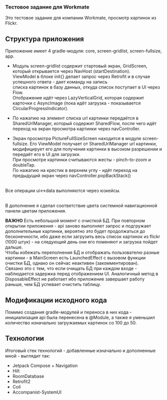 ### Тестовое задание для Workmate
Это тестовое задание для компании Workmate, просмотр картинок из Flickr.
## Структура приложения

Приложение имеет 4 gradle-модуля: core, screen-gridlist, screen-fullsize, app.

- Модуль screen-gridlist содержит стартовый экран, GridScreen, который открывается через NavHost (startDestination).
<br/>ViewModel в блоке init{} делает запрос через Retrofit и в случае успешного ответа - дает команду на запись 
<br/>списка картинок в базу данных, откуда список поступает в UI через Flow.
<br/>Отображение идёт через LazyVerticalGrid, которая содержит карточки с AsyncImage (пока идёт загрузка - показывается CircularProgressIndicator).

- По нажатию на элемент списка url картинки передаётся в SharedUrlManager, который содержит SharedFlow, после чего идёт переход на экран просмотра картинки через navController.

- Экран просмотра PictureFullSizeScreen находится в модуле screen-fullsize. Его ViewModel получает от SharedUrlManager url картинки, модифицирует его для получения картинки в высоком разрешении
и передаёт его в UI для загрузки.
<br/>При просмотре картинки считываются жесты - pinch-to-zoom и doubleTap.
<br/>По нажатию на крестик в верхнем углу - идёт переход на предыдущий экран через navController.popBackStack()

<br/>Все операции ui<->data выполняются через юзкейсы.

<br/>В дополнение я сделал соответствие цвета системной навигационной панели цветам приложения. 

**ВАЖНО** Есть небольшой момент с очисткой БД. При повторном открытии приложения - api заново выполняет запрос и подгружает дополнительные картинки, вероятно это будет продолжаться до бесконечности, ибо даже если загрузить весь список картинок из flickr (1000 штук) - на следующий день они его поменяют и загрузка пойдет дальше.
<br/>Чтобы избежать переполнения БД и отображать пользователю разные картинки - в MainScreen есть LaunchedEffect с вызовом функции очистки БД, однако он сейчас неактивен (закомментирован). 
<br/>Связано это с тем, что если очищать БД при каждом входе - наблюдается задержка перед отображением UI. Аналогичный метод в DisposableEffect не работает ибо приложение завершает работу
раньше, чем БД успевает очистить таблицу.

## Модификации исходного кода
Помимо создания gradle-модулей и переноса в них кода - инициализация api была перенесена в @Module, а также я уменьшил количество изначально загружаемых картинок со 100 до 50.

## Технологии
Итоговый стек технологий - добавленные изначально и дополненные мной - выглядит так:
- Jetpack Compose + Navigation
- Hilt
- RoomDatabase
- Retrofit2
- Coil
- Accompanist-SystemUI
